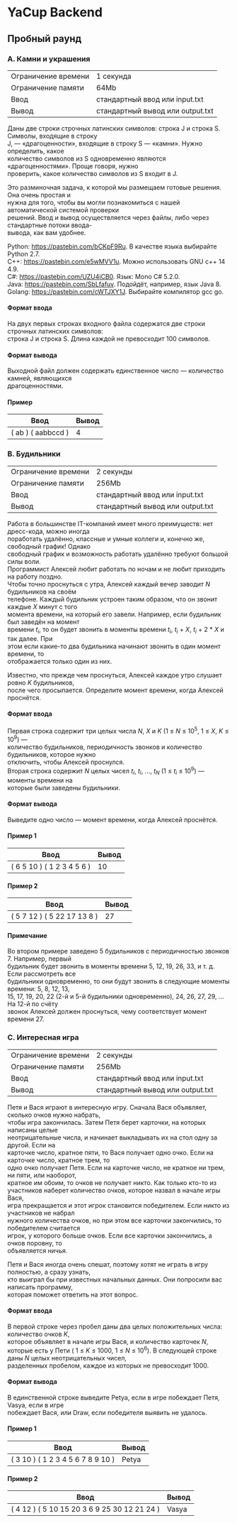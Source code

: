 # **YaCup Backend**
## **Пробный раунд**
### **A. Камни и украшения**

|                     |                                  |
|---------------------|----------------------------------|
| Ограничение времени | 1 секунда                        |
| Ограничение памяти  | 64Mb                             |
| Ввод                | стандартный ввод или input.txt   |
| Вывод               | стандартный вывод или output.txt |
  
Даны две строки строчных латинских символов: строка J и строка S. Символы, входящие в строку  
J, — «драгоценности», входящие в строку S — «камни». Нужно определить, какое  
количество символов из S одновременно являются «драгоценностями». Проще говоря, нужно  
проверить, какое количество символов из S входит в J.  
  
Это разминочная задача, к которой мы размещаем готовые решения. Она очень простая и  
нужна для того, чтобы вы могли познакомиться с нашей автоматической системой проверки  
решений. Ввод и вывод осуществляется через файлы, либо через стандартные потоки ввода-  
вывода, как вам удобнее.  
  
Python: https://pastebin.com/bCKpF9Ru. В качестве языка выбирайте Python 2.7.  
C++: https://pastebin.com/e5wMVV1u. Можно использовать GNU c++ 14 4.9.  
C#: https://pastebin.com/UZU4iCB0. Язык: Mono C# 5.2.0.  
Java: https://pastebin.com/SbLfafuv. Подойдёт, например, язык Java 8.  
Golang: https://pastebin.com/cWTJXY1J. Выбирайте компилятор gcc go.  
  
#### **Формат ввода**

На двух первых строках входного файла содержатся две строки строчных латинских символов:  
строка J и строка S. Длина каждой не превосходит 100 символов.

#### **Формат вывода**

Выходной файл должен содержать единственное число — количество камней, являющихся  
драгоценностями.

#### **Пример**

|         Ввод	      |            Вывод                 |
|---------------------|----------------------------------|
| ( ab )  ( aabbccd ) | 4                                |
  

### **B. Будильники**

|                     |                                  |
|---------------------|----------------------------------|
| Ограничение времени | 2 секунды                        |
| Ограничение памяти  | 256Mb                            |
| Ввод                | стандартный ввод или input.txt   |
| Вывод               | стандартный вывод или output.txt |
  
Работа в большинстве IT-компаний имеет много преимуществ: нет дресс-кода, можно иногда  
поработать удалённо, классные и умные коллеги и, конечно же, свободный график! Однако  
свободный график и возможность работать удалённо требуют большой силы воли.  
Программист Алексей любит работать по ночам и не любит приходить на работу поздно.  
Чтобы точно проснуться с утра, Алексей каждый вечер заводит *N* будильников на своём  
телефоне. Каждый будильник устроен таким образом, что он звонит каждые *X* минут с того  
момента времени, на который его завели. Например, если будильник был заведён на момент  
времени *t*<sub>*i*</sub>, то он будет звонить в моменты времени *t*<sub>*i*</sub>, *t*<sub>*i*</sub> + *X*, *t*<sub>*i*</sub> + 2 * *X* и так далее. При  
этом если какие-то два будильника начинают звонить в один момент времени, то  
отображается только один из них.  

Известно, что прежде чем проснуться, Алексей каждое утро слушает ровно *K* будильников,  
после чего просыпается. Определите момент времени, когда Алексей проснётся.  

#### **Формат ввода**

Первая строка содержит три целых числа *N*, *X* и *K* (1 ≤ *N* ≤ 10<sup>5</sup>, 1 ≤ *X*, *K* ≤ 10<sup>9</sup>) —  
количество будильников, периодичность звонков и количество будильников, которое нужно  
отключить, чтобы Алексей проснулся.  
Вторая строка содержит *N* целых чисел *t*<sub>*i*</sub>, *t*<sub>*i*</sub>, ..., *t*<sub>*N*</sub> (1 ≤ *t*<sub>*i*</sub> ≤ 10<sup>9</sup>) — моменты времени на  
которые были заведены будильники.

#### **Формат вывода**

Выведите одно число — момент времени, когда Алексей проснётся.

#### **Пример 1**

|         Ввод	              |            Вывод                  |
|-----------------------------|-----------------------------------|
| ( 6 5 10 )  ( 1 2 3 4 5 6 ) | 10                                |

#### **Пример 2**

|         Ввод	              |            Вывод                  |
|-----------------------------|-----------------------------------|
| ( 5 7 12 )  ( 5 22 17 13 8 )| 27                                |
  
#### **Примечание**

Во втором примере заведено 5 будильников с периодичностью звонков 7. Например, первый  
будильник будет звонить в моменты времени 5, 12, 19, 26, 33, и т. д. Если рассмотреть все  
будильники одновременно, то они будут звонить в следующие моменты времени: 5, 8, 12, 13,  
15, 17, 19, 20, 22 (2-й и 5-й будильники одновременно), 24, 26, 27, 29, ... На 12-й по счёту  
звонок Алексей должен проснуться, чему соответствует момент времени 27.

### **C. Интересная игра**

|                     |                                  |
|---------------------|----------------------------------|
| Ограничение времени | 2 секунды                        |
| Ограничение памяти  | 256Mb                            |
| Ввод                | стандартный ввод или input.txt   |
| Вывод               | стандартный вывод или output.txt |

Петя и Вася играют в интересную игру. Сначала Вася объявляет, сколько очков нужно набрать,  
чтобы игра закончилась. Затем Петя берет карточки, на которых написаны целые  
неотрицательные числа, и начинает выкладывать их на стол одну за другой. Если на  
карточке число, кратное пяти, то Вася получает одно очко. Если на карточке число, кратное трем, то  
одно очко получает Петя. Если на карточке число, не кратное ни трем, ни пяти, или наоборот,  
кратное им обоим, то очков не получает никто.
Как только кто-то из участников наберет количество очков, которое назвал в начале игры Вася,  
игра прекращается и этот игрок становится победителем. Если никто из участников не набрал  
нужного количества очков, но при этом все карточки закончились, то победителем считается  
игрок, у которого больше очков. Если все карточки закончились, а очков поровну, то  
объявляется ничья.  

Петя и Вася иногда очень спешат, поэтому хотят не играть в игру полностью, а сразу узнать,  
кто выиграл бы при известных начальных данных. Они попросили вас написать программу,  
которая поможет ответить на этот вопрос.  

#### **Формат ввода**

В первой строке через пробел даны два целых положительных числа: количество очков *K*,  
которое объявляет в начале игры Вася, и количество карточек *N*, которые есть у Пети (
1 ≤ *K* ≤ 1000, 1 ≤ *N* ≤ 10<sup>6</sup>). В следующей строке даны *N* целых неотрицательных чисел,  
разделенных пробелом, каждое из которых не превосходит 1000.  

#### **Формат вывода**

В единственной строке выведите Petya, если в игре побеждает Петя, Vasya, если в игре  
побеждает Вася, или Draw, если победителя выявить не удалось.  

#### **Пример 1**

|         Ввод	                     |            Вывод                  |
|------------------------------------|-----------------------------------|
| ( 3 10 )  ( 1 2 3 4 5 6 7 8 9 10 ) | Petya                             |

#### **Пример 2**

|         Ввод	                                |            Вывод                  |
|-----------------------------------------------|-----------------------------------|
| ( 4 12 )  ( 5 10 15 20 3 6 9 25 30 12 21 24 ) | Vasya                             |